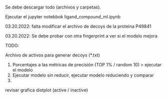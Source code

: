 Se debe descargar todo (archivos y carpetas).

Ejecutar el jupyter notebbok ligand_compound_ml.ipynb

03.20.2022: falta modificar el archivo de decoys de la proteina P49841

03.20.2022: Se debe probar con otra fingerprint a ver si el modelo mejora

TODO:

Archivo de activos para generar decoys (*.txt)

1. Porcentajes a las métricas de precisión (TOP 1% / random 10) > ejecutar el modelo
2. Ejecutar modelo sin reducir, ejecutar modelo reduciendo y comparar
3.

revisar grafica distplot (active / inactive)
